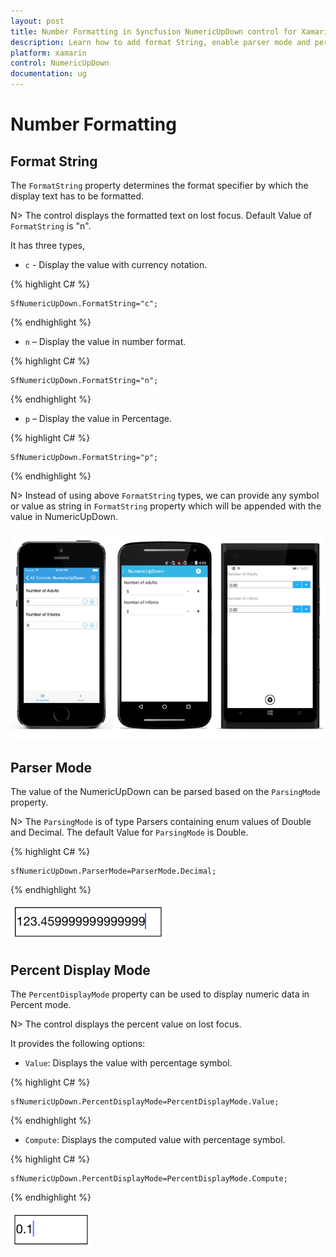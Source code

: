 ```yaml
---
layout: post
title: Number Formatting in Syncfusion NumericUpDown control for Xamarin.Forms
description: Learn how to add format String, enable parser mode and percent display mode for NumericUpDown control.
platform: xamarin
control: NumericUpDown
documentation: ug
---
```

# Number Formatting

## Format String

The `FormatString` property determines the format specifier by which the display text has to be formatted. 

N> The control displays the formatted text on lost focus. Default Value of `FormatString` is "n".

It has three types,

* `c` - Display the value with currency notation.
	
{% highlight C# %}
	
	SfNumericUpDown.FormatString="c";
	 
{% endhighlight %}
	

* `n` – Display the value in number format.
	
{% highlight C# %}
	
	SfNumericUpDown.FormatString="n";
	 
{% endhighlight %}
	

* `p` – Display the value in Percentage.
	
{% highlight C# %}

	SfNumericUpDown.FormatString="p";
	 
{% endhighlight %}
	
N> Instead of using above `FormatString` types, we can provide any symbol or value as string in `FormatString` property which will be appended with the value in NumericUpDown.

![](images/format.png)

## Parser Mode

The value of the NumericUpDown can be parsed based on the `ParsingMode` property. 

N> The `ParsingMode` is of type Parsers containing enum values of Double and Decimal. The default Value for `ParsingMode` is Double.

{% highlight C# %}

	sfNumericUpDown.ParserMode=ParserMode.Decimal;
	  
{% endhighlight %}

![](images/ParserMode.png)

## Percent Display Mode

The `PercentDisplayMode` property can be used to display numeric data in Percent mode. 

N> The control displays the percent value on lost focus. 

It provides the following options:

* `Value`: Displays the value with percentage symbol.

{% highlight C# %}

	sfNumericUpDown.PercentDisplayMode=PercentDisplayMode.Value;

{% endhighlight %}

* `Compute`: Displays the computed value with percentage symbol.

{% highlight C# %}

	sfNumericUpDown.PercentDisplayMode=PercentDisplayMode.Compute;

{% endhighlight %}

![](images/PercentageDisplayMode.png)